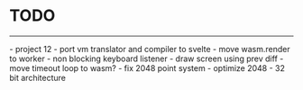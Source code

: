 # TODO
<hr>
- project 12
- port vm translator and compiler to svelte
- move wasm.render to worker
- non blocking keyboard listener
- draw screen using prev diff
- move timeout loop to wasm?
- fix 2048 point system
- optimize 2048
- 32 bit architecture